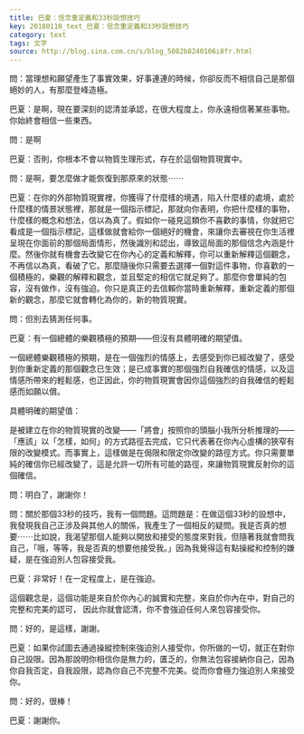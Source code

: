 ```yaml
---
title: 巴夏：信念重定義和33秒設想技巧
key: 20180110_text_巴夏：信念重定義和33秒設想技巧
category: text
tags: 文字
source: http://blog.sina.com.cn/s/blog_5082b8240106i8fr.html
---
```


問：當理想和願望產生了事實效果，好事連連的時候，你卻反而不相信自己是那個絕妙的人，有那麼登峰造極。

巴夏：是啊，現在要深刻的認清並承認，在很大程度上，你永遠相信著某些事物。你始終會相信一些東西。

問：是啊

巴夏：否則，你根本不會以物質生理形式，存在於這個物質現實中。

問：是啊，要怎麼做才能恢復到那原來的狀態⋯⋯

巴夏：在你的外部物質現實裡，你獲得了什麼樣的境遇，陷入什麼樣的處境，處於什麼樣的情景狀態裡，那就是一個指示標記，那就向你表明，你把什麼樣的事物，什麼樣的概念和想法，信以為真了。假如你一碰見這類你不喜歡的事情，你就把它看成是一個指示標記，這樣做就會給你一個絕好的機會，來讓你去審視在你生活裡呈現在你面前的那個局面情形，然後識別和認出，導致這局面的那個信念內涵是什麼。然後你就有機會去改變它在你內心的定義和解釋，你可以重新解釋這個觀念，不再信以為真，看破了它。那麼隨後你只需要去選擇一個對這件事物，你喜歡的一個積極的，樂觀的解釋和觀念，並且堅定的相信它就足夠了。那麼你會單純的包容，沒有做作，沒有強迫。你只是真正的去信賴你當時重新解釋，重新定義的那個新的觀念，那麼它就會轉化為你的，新的物質現實。

問：但別去猜測任何事。

巴夏：有一個總體的樂觀積極的預期——但沒有具體明確的期望值。

一個總體樂觀積極的預期，是在一個強烈的情感上，去感受到你已經改變了，感受到你重新定義的那個觀念已生效；是已成事實的那個強烈自我確信的情感，以及這情感所帶來的輕鬆感，也正因此，你的物質現實會因你這個強烈的自我確信的輕鬆感而如願以償。

具體明確的期望值：

是被建立在你的物質現實的改變——「將會」按照你的頭腦小我所分析推理的——「應該」以「怎樣，如何」的方式路徑去完成，它只代表著在你內心虛構的狹窄有限的改變模式。而事實上，這樣做是在侷限和限定你改變的路徑方式。你只需要單純的確信你已經改變了，這是允許一切所有可能的路徑，來讓物質現實反射你的這個確信。

問：明白了，謝謝你！

問：關於那個33秒的技巧，我有一個問題。這問題是：在做這個33秒的設想中，我發現我自己正涉及與其他人的關係，我產生了一個相反的疑問。我是否真的想要⋯⋯比如說，我渴望那個人能夠以開放和接受的態度來對我，但隨著我就會問我自己，「哦，等等，我是否真的想要他接受我。」因為我覺得這有點操縱和控制的嫌疑，是在強迫別人包容接受我。

巴夏：非常好！在一定程度上，是在強迫。

這個觀念是，這個功能是來自於你內心的誠實和完整，來自於你內在中，對自己的完整和完美的認可，
因此你就會認清，你不會強迫任何人來包容接受你。

問：好的，是這樣，謝謝。

巴夏：如果你試圖去通過操縱控制來強迫別人接受你，你所做的一切，就正在對你自己設限。因為那說明你相信你是無力的，匱乏的，你無法包容接納你自己，因為你自我否定，自我設限，認為你自己不完整不完美。從而你會極力強迫別人來接受你。

問：好的，很棒！

巴夏：謝謝你。
